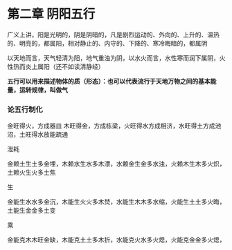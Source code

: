 # 第二章 阴阳五行

广义上讲，阳是光明的，阴是阴暗的，凡是剧烈运动的、外向的、上升的、温热的、明亮的，都属阳，相对静止的、内守的、下降的、寒冷晦暗的，都属阴

以天地而言，天气轻清为阳，地气重浊为阴，以水火而言，水性寒而润下属阴，火性热而炎上属阳（还不如读清静经）

**五行可以用来描述物体的质（形态）：也可以代表流行于天地万物之间的基本能量，运转规律，叫做气**

### 论五行制化

金旺得火，方成器皿 木旺得金，方成栋梁，火旺得水方成相济，水旺得土方成池沼，土旺得水放能疏通

泄耗

金赖土生土多金埋，木赖水生水多木漂，水赖金生金多水浊，火赖木生木多火炽，土赖火生火多土焦

生

金能生水水多金沉，木能生火火多木焚，水能生木木多水缩，火能生土土多火晦，土能生金金多土变

乘

金能克木木旺金缺，木能克土土多木折，水能克火水多火熄，火能克金金多火熄，
